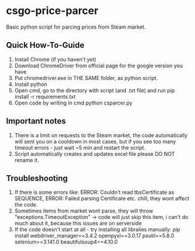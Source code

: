 # csgo-price-parcer
Basic python script for parcing prices from Steam market.
## Quick How-To-Guide
1. Install Chrome (if you haven't yet)
2. Download ChromeDriver from official page for the google version you have
3. Put chromedriver.exe in THE SAME folder, as python script.
4. Install python
5. Open cmd, go to the directory with script (and .txt file) and run pip install -r requirements.txt
6. Open code by writing in cmd python csparcer.py
   
## Important notes
1. There is a limit on requests to the Steam market, the code automatically will sent you on a cooldown in most cases, but if you see too many timeout errors - just wait ~5 min and restart the script.
2. Script automatically creates and updates excel file please DO NOT rename it.

## Troubleshooting
1. If there is some errors like: ERROR: Couldn't read tbsCertificate as SEQUENCE, ERROR: Failed parsing Certificate etc. chill, they wont affect the code.
2. Sometimes items from market wont parse, they will throw "exceptions.TimeoutException" -> code will just skip this item, i can't do much about it, because this issues are on serverside
3. If the code doesn't start at all - try installing all libralies manually: pip install webdriver_manager==3.4.2 openpyxl==3.0.17 psutil==5.8.0 selenium==3.141.0 beautifulsoup4==4.10.0
  
